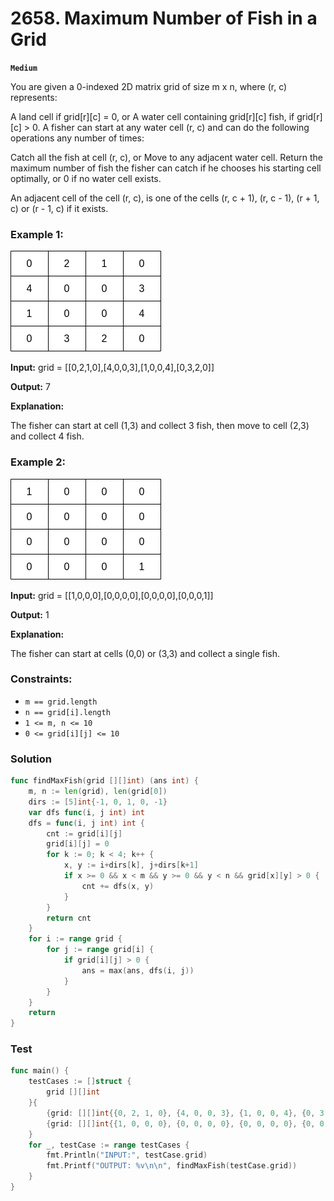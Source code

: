 # 2658. Maximum Number of Fish in a Grid

**`Medium`**

You are given a 0-indexed 2D matrix grid of size m x n, where (r, c) represents:

A land cell if grid[r][c] = 0, or
A water cell containing grid[r][c] fish, if grid[r][c] > 0.
A fisher can start at any water cell (r, c) and can do the following operations any number of times:

Catch all the fish at cell (r, c), or
Move to any adjacent water cell.
Return the maximum number of fish the fisher can catch if he chooses his starting cell optimally, or 0 if no water cell exists.

An adjacent cell of the cell (r, c), is one of the cells (r, c + 1), (r, c - 1), (r + 1, c) or (r - 1, c) if it exists.

### Example 1:
![Example 1](assets/example.png)

**Input:** grid = [[0,2,1,0],[4,0,0,3],[1,0,0,4],[0,3,2,0]]

**Output:** 7

**Explanation:** 

The fisher can start at cell (1,3) and collect 3 fish, then move to cell (2,3) and collect 4 fish.

### Example 2:
![Example 2](assets/example2.png)

**Input:** grid = [[1,0,0,0],[0,0,0,0],[0,0,0,0],[0,0,0,1]]

**Output:** 1

**Explanation:** 

The fisher can start at cells (0,0) or (3,3) and collect a single fish. 
 

### Constraints:

- `m == grid.length`
- `n == grid[i].length`
- `1 <= m, n <= 10`
- `0 <= grid[i][j] <= 10`

### Solution
```go
func findMaxFish(grid [][]int) (ans int) {
	m, n := len(grid), len(grid[0])
	dirs := [5]int{-1, 0, 1, 0, -1}
	var dfs func(i, j int) int
	dfs = func(i, j int) int {
		cnt := grid[i][j]
		grid[i][j] = 0
		for k := 0; k < 4; k++ {
			x, y := i+dirs[k], j+dirs[k+1]
			if x >= 0 && x < m && y >= 0 && y < n && grid[x][y] > 0 {
				cnt += dfs(x, y)
			}
		}
		return cnt
	}
	for i := range grid {
		for j := range grid[i] {
			if grid[i][j] > 0 {
				ans = max(ans, dfs(i, j))
			}
		}
	}
	return
}
```

### Test

```go
func main() {
	testCases := []struct {
		grid [][]int
	}{
		{grid: [][]int{{0, 2, 1, 0}, {4, 0, 0, 3}, {1, 0, 0, 4}, {0, 3, 2, 0}}},
		{grid: [][]int{{1, 0, 0, 0}, {0, 0, 0, 0}, {0, 0, 0, 0}, {0, 0, 0, 1}}},
	}
	for _, testCase := range testCases {
		fmt.Println("INPUT:", testCase.grid)
		fmt.Printf("OUTPUT: %v\n\n", findMaxFish(testCase.grid))
	}
}

```